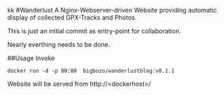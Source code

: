kk
#Wanderlust
A Nginx-Webserver-driven Website providing automatic display of collected GPX-Tracks and Photos. 

This is just an initial commit as entry-point for collaboration.

Nearly everthing needs to be done.

##Usage
Invoke

	docker run -d -p 80:80  bigbozo/wanderlustblog:v0.1.1
	
Website will be served from http://\<dockerhost\>/	
